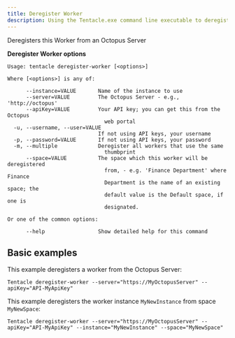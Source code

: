 ```yaml
---
title: Deregister Worker
description: Using the Tentacle.exe command line executable to deregister a Worker from an Octopus Server.
---
```


Deregisters this Worker from an Octopus Server

**Deregister Worker options**

```text
Usage: tentacle deregister-worker [<options>]

Where [<options>] is any of:

      --instance=VALUE       Name of the instance to use
      --server=VALUE         The Octopus Server - e.g., 'http://octopus'
      --apiKey=VALUE         Your API key; you can get this from the Octopus
                               web portal
  -u, --username, --user=VALUE
                             If not using API keys, your username
  -p, --password=VALUE       If not using API keys, your password
  -m, --multiple             Deregister all workers that use the same
                               thumbprint
      --space=VALUE          The space which this worker will be deregistered
                               from, - e.g. 'Finance Department' where Finance
                               Department is the name of an existing space; the
                               default value is the Default space, if one is
                               designated.

Or one of the common options:

      --help                 Show detailed help for this command
```

## Basic examples

This example deregisters a worker from the Octopus Server:
```text
Tentacle deregister-worker --server="https://MyOctopusServer" --apiKey="API-MyApiKey"
```

This example deregisters the worker instance `MyNewInstance` from space `MyNewSpace`:
```text
Tentacle deregister-worker --server="https://MyOctopusServer" --apiKey="API-MyApiKey" --instance="MyNewInstance" --space="MyNewSpace"
```
